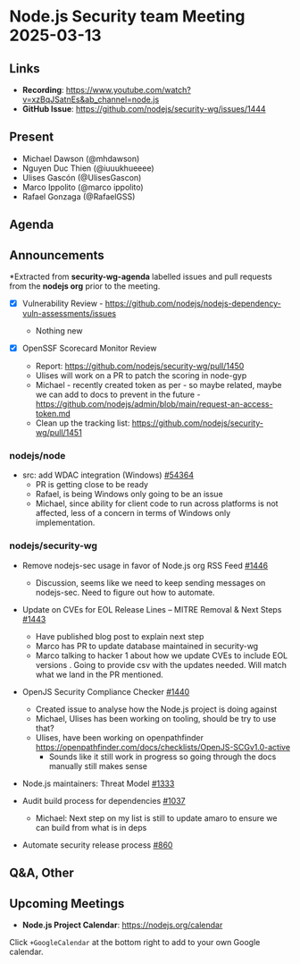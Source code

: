 # Node.js  Security team Meeting 2025-03-13

## Links

* **Recording**:  https://www.youtube.com/watch?v=xzBqJSatnEs&ab_channel=node.js
* **GitHub Issue**: https://github.com/nodejs/security-wg/issues/1444

## Present

* Michael Dawson (@mhdawson)
* Nguyen Duc Thien (@iuuukhueeee)
* Ulises Gascón (@UlisesGascon)
* Marco Ippolito (@marco ippolito)
* Rafael Gonzaga (@RafaelGSS)

## Agenda

## Announcements

*Extracted from **security-wg-agenda** labelled issues and pull requests from the **nodejs org** prior to the meeting.

- [X] Vulnerability Review - https://github.com/nodejs/nodejs-dependency-vuln-assessments/issues
  - Nothing new

- [X] OpenSSF Scorecard Monitor Review
  - Report: https://github.com/nodejs/security-wg/pull/1450
  - Ulises will work on a PR to patch the scoring in node-gyp
  - Michael - recently created token as per - so maybe related, maybe we can add to docs to prevent in the future -  https://github.com/nodejs/admin/blob/main/request-an-access-token.md
  - Clean up the tracking list: https://github.com/nodejs/security-wg/pull/1451

### nodejs/node

* src: add WDAC integration (Windows) [#54364](https://github.com/nodejs/node/pull/54364)
  * PR is getting close to be ready
  * Rafael, is being Windows only going to be an issue
  * Michael, since ability for client code to run across platforms is not affected, less of a concern
     in terms of Windows only implementation.

### nodejs/security-wg

* Remove nodejs-sec usage in favor of Node.js org RSS Feed [#1446](https://github.com/nodejs/security-wg/issues/1446)
  * Discussion, seems like we need to keep sending messages on nodejs-sec. Need to figure out
    how to automate.

* Update on CVEs for EOL Release Lines – MITRE Removal & Next Steps [#1443](https://github.com/nodejs/security-wg/issues/1443)
  * Have published blog post to explain next step
  * Marco has PR to update database maintained in security-wg 
  * Marco talking to hacker 1 about how we update CVEs to include EOL versions . Going to
    provide csv with the updates needed. Will match what we land in the PR mentioned.

* OpenJS Security Compliance Checker [#1440](https://github.com/nodejs/security-wg/issues/1440)
  * Created issue to analyse how the Node.js project is doing against 
  * Michael, Ulises has been working on tooling, should be try to use that?
  * Ulises, have been working on openpathfinder 
     https://openpathfinder.com/docs/checklists/OpenJS-SCGv1.0-active
     * Sounds like it still work in progress so going through the docs manually still makes sense

* Node.js maintainers: Threat Model [#1333](https://github.com/nodejs/security-wg/issues/1333)

* Audit build process for dependencies [#1037](https://github.com/nodejs/security-wg/issues/1037)
  * Michael: Next step on my list is still to update amaro to ensure we can build from what is in
    deps

* Automate security release process [#860](https://github.com/nodejs/security-wg/issues/860)

## Q&A, Other

## Upcoming Meetings

* **Node.js Project Calendar**: <https://nodejs.org/calendar>

Click `+GoogleCalendar` at the bottom right to add to your own Google calendar.

